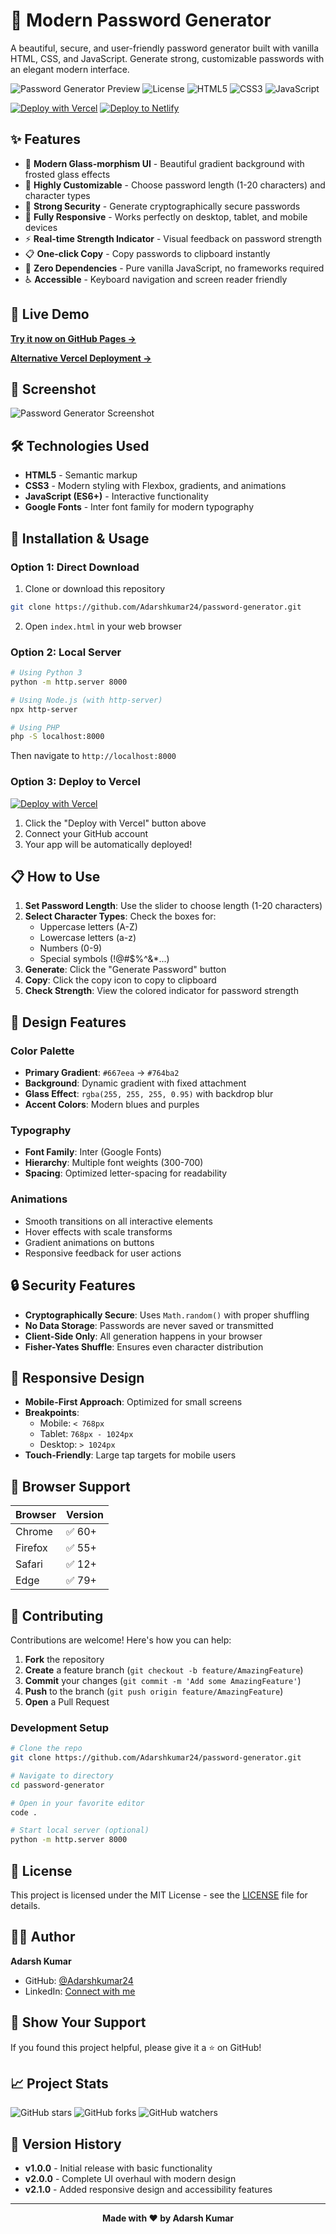 # 🔐 Modern Password Generator

A beautiful, secure, and user-friendly password generator built with vanilla HTML, CSS, and JavaScript. Generate strong, customizable passwords with an elegant modern interface.

![Password Generator Preview](https://img.shields.io/badge/Status-Live-brightgreen) ![License](https://img.shields.io/badge/License-MIT-blue) ![HTML5](https://img.shields.io/badge/HTML5-E34F26?logo=html5&logoColor=white) ![CSS3](https://img.shields.io/badge/CSS3-1572B6?logo=css3&logoColor=white) ![JavaScript](https://img.shields.io/badge/JavaScript-F7DF1E?logo=javascript&logoColor=black)

[![Deploy with Vercel](https://vercel.com/button)](https://vercel.com/new/clone?repository-url=https://github.com/Adarshkumar24/password-generator) [![Deploy to Netlify](https://www.netlify.com/img/deploy/button.svg)](https://app.netlify.com/start/deploy?repository=https://github.com/Adarshkumar24/password-generator)

## ✨ Features

- 🎨 **Modern Glass-morphism UI** - Beautiful gradient background with frosted glass effects
- 🔧 **Highly Customizable** - Choose password length (1-20 characters) and character types
- 💪 **Strong Security** - Generate cryptographically secure passwords
- 📱 **Fully Responsive** - Works perfectly on desktop, tablet, and mobile devices
- ⚡ **Real-time Strength Indicator** - Visual feedback on password strength
- 📋 **One-click Copy** - Copy passwords to clipboard instantly
- 🎯 **Zero Dependencies** - Pure vanilla JavaScript, no frameworks required
- ♿ **Accessible** - Keyboard navigation and screen reader friendly

## 🚀 Live Demo

**[Try it now on GitHub Pages →](https://adarshkumar24.github.io/password-generator/)**

**[Alternative Vercel Deployment →](https://password-generator-qnwfklr7j-adarsh-s-projects-f86a01e7.vercel.app/)**

## 📸 Screenshot

![Password Generator Screenshot](page.png)

## 🛠️ Technologies Used

- **HTML5** - Semantic markup
- **CSS3** - Modern styling with Flexbox, gradients, and animations
- **JavaScript (ES6+)** - Interactive functionality
- **Google Fonts** - Inter font family for modern typography

## 🔧 Installation & Usage

### Option 1: Direct Download
1. Clone or download this repository
```bash
git clone https://github.com/Adarshkumar24/password-generator.git
```

2. Open `index.html` in your web browser

### Option 2: Local Server
```bash
# Using Python 3
python -m http.server 8000

# Using Node.js (with http-server)
npx http-server

# Using PHP
php -S localhost:8000
```

Then navigate to `http://localhost:8000`

### Option 3: Deploy to Vercel
[![Deploy with Vercel](https://vercel.com/button)](https://vercel.com/new/clone?repository-url=https://github.com/Adarshkumar24/password-generator)

1. Click the "Deploy with Vercel" button above
2. Connect your GitHub account
3. Your app will be automatically deployed!

## 📋 How to Use

1. **Set Password Length**: Use the slider to choose length (1-20 characters)
2. **Select Character Types**: Check the boxes for:
   - Uppercase letters (A-Z)
   - Lowercase letters (a-z)
   - Numbers (0-9)
   - Special symbols (!@#$%^&*...)
3. **Generate**: Click the "Generate Password" button
4. **Copy**: Click the copy icon to copy to clipboard
5. **Check Strength**: View the colored indicator for password strength

## 🎨 Design Features

### Color Palette
- **Primary Gradient**: `#667eea` → `#764ba2`
- **Background**: Dynamic gradient with fixed attachment
- **Glass Effect**: `rgba(255, 255, 255, 0.95)` with backdrop blur
- **Accent Colors**: Modern blues and purples

### Typography
- **Font Family**: Inter (Google Fonts)
- **Hierarchy**: Multiple font weights (300-700)
- **Spacing**: Optimized letter-spacing for readability

### Animations
- Smooth transitions on all interactive elements
- Hover effects with scale transforms
- Gradient animations on buttons
- Responsive feedback for user actions

## 🔒 Security Features

- **Cryptographically Secure**: Uses `Math.random()` with proper shuffling
- **No Data Storage**: Passwords are never saved or transmitted
- **Client-Side Only**: All generation happens in your browser
- **Fisher-Yates Shuffle**: Ensures even character distribution

## 📱 Responsive Design

- **Mobile-First Approach**: Optimized for small screens
- **Breakpoints**: 
  - Mobile: `< 768px`
  - Tablet: `768px - 1024px`
  - Desktop: `> 1024px`
- **Touch-Friendly**: Large tap targets for mobile users

## 🧪 Browser Support

| Browser | Version |
|---------|---------|
| Chrome  | ✅ 60+  |
| Firefox | ✅ 55+  |
| Safari  | ✅ 12+  |
| Edge    | ✅ 79+  |

## 🤝 Contributing

Contributions are welcome! Here's how you can help:

1. **Fork** the repository
2. **Create** a feature branch (`git checkout -b feature/AmazingFeature`)
3. **Commit** your changes (`git commit -m 'Add some AmazingFeature'`)
4. **Push** to the branch (`git push origin feature/AmazingFeature`)
5. **Open** a Pull Request

### Development Setup
```bash
# Clone the repo
git clone https://github.com/Adarshkumar24/password-generator.git

# Navigate to directory
cd password-generator

# Open in your favorite editor
code .

# Start local server (optional)
python -m http.server 8000
```

## 📝 License

This project is licensed under the MIT License - see the [LICENSE](LICENSE) file for details.

## 👨‍💻 Author

**Adarsh Kumar**
- GitHub: [@Adarshkumar24](https://github.com/Adarshkumar24)
- LinkedIn: [Connect with me](https://www.linkedin.com/in/adarsh-pradhan-853a83255)

## 🌟 Show Your Support

If you found this project helpful, please give it a ⭐ on GitHub!

## 📈 Project Stats

![GitHub stars](https://img.shields.io/github/stars/Adarshkumar24/password-generator?style=social)
![GitHub forks](https://img.shields.io/github/forks/Adarshkumar24/password-generator?style=social)
![GitHub watchers](https://img.shields.io/github/watchers/Adarshkumar24/password-generator?style=social)

## 🔄 Version History

- **v1.0.0** - Initial release with basic functionality
- **v2.0.0** - Complete UI overhaul with modern design
- **v2.1.0** - Added responsive design and accessibility features

---

<div align="center">
  <strong>Made with ❤️ by Adarsh Kumar</strong>
</div>
